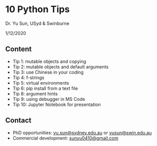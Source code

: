 # 10 Python Tips
Dr. Yu Sun, USyd & Swinburne

1/12/2020

## Content
* Tip 1: mutable objects and copying
* Tip 2: mutable objects and default arguments
* Tip 3: use Chinese in your coding
* Tip 4: f-strings
* Tip 5: virtual environments
* Tip 6: pip install from a text file
* Tip 8: argument hints
* Tip 9: using debugger in MS Code
* Tip 10: Jupyter Notebook for presentation

## Contact
* PhD opportunities: yu.sun@sydney.edu.au or yusun@swin.edu.au
* Commercial development: sunyu0410@gmail.com

